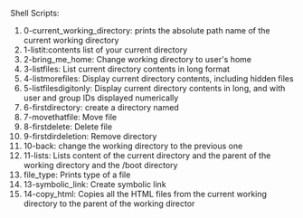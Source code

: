 Shell Scripts:
1. 0-current_working_directory: prints the absolute path name of the current working directory
2. 1-listit:contents list of your current directory
3. 2-bring_me_home: Change working directory to user's home
4. 3-listfiles: List current directory contents in long format
5. 4-listmorefiles: Display current directory contents, including hidden files
6. 5-listfilesdigitonly: Display current directory contents in long, and with user and group IDs displayed numerically
7. 6-firstdirectory: create a directory named
8. 7-movethatfile: Move file
9. 8-firstdelete: Delete file 
10. 9-firstdirdeletion: Remove directory
11. 10-back: change the working directory to the previous one
12. 11-lists: Lists content of the current directory and the parent of the working directory and the /boot directory
13. file_type: Prints type of a file
14. 13-symbolic_link: Create symbolic link
15. 14-copy_html: Copies all the HTML files from the current working directory to the parent of the working director
